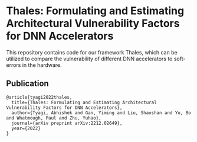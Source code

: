 # Thales: Formulating and Estimating Architectural Vulnerability Factors for DNN Accelerators
This repository contains code for our framework Thales, which can be utilized to compare the vulnerability of different DNN accelerators to soft-errors in the hardware. 

## Publication
```
@article{tyagi2022thales,
  title={Thales: Formulating and Estimating Architectural Vulnerability Factors for DNN Accelerators},
  author={Tyagi, Abhishek and Gan, Yiming and Liu, Shaoshan and Yu, Bo and Whatmough, Paul and Zhu, Yuhao},
  journal={arXiv preprint arXiv:2212.02649},
  year={2022}
}
```
